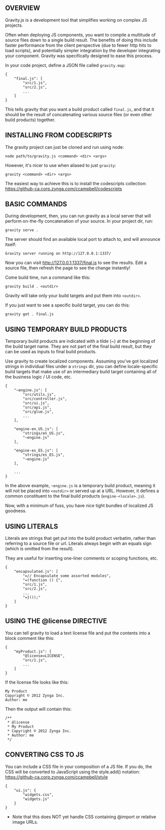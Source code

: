 OVERVIEW
--------

Gravity.js is a development tool that simplifies working on complex JS projects.

Often when deploying JS components, you want to compile a multitude of source
files down to a single build result.  The benefits of doing this include faster
performance from the client perspective (due to fewer http hits to load
scripts), and potentially simpler integration by the developer integrating your
component. Gravity was specifically designed to ease this process.

In your code project, define a JSON file called `gravity.map`:

	{
		"final.js": [
			"src/1.js",
			"src/2.js",
			...
		]
	}

This tells gravity that you want a build product called `final.js`, and that it
should be the result of concatenating various source files (or even other build
products) together.


INSTALLING FROM CODESCRIPTS
---------------------------

The gravity project can just be cloned and run using node:

	node path/to/gravity.js <command> <dir> <args>

However, it's nicer to use when aliased to just `gravity`:

	gravity <command> <dir> <args>

The easiest way to achieve this is to install the codescripts collection:
https://github-ca.corp.zynga.com/ccampbell/codescripts


BASIC COMMANDS
--------------

During development, then, you can run gravity as a local server that will
perform on-the-fly concatenation of your source.  In your project dir, run:

	gravity serve .

The server should find an available local port to attach to, and will announce
itself:

	Gravity server running on http://127.0.0.1:1337/

Now you can visit http://127.0.0.1:1337/final.js to see the results.  Edit a
source file, then refresh the page to see the change instantly!

Come build time, run a command like this:

	gravity build . <outdir>

Gravity will take only your build targets and put them into `<outdir>`.

If you just want to see a specific build target, you can do this:

	gravity get . final.js


USING TEMPORARY BUILD PRODUCTS
------------------------------

Temporary build products are indicated with a tilde (~) at the beginning of the
build target name.  They are not part of the final build result, but they can be
used as inputs to final build products.

Use gravity to create localized components.  Assuming you've got localized
strings in individual files under a `strings` dir, you can define
locale-specific build targets that make use of an intermediary build target
containing all of the business logic / UI code, etc.

	{
		"~engine.js": [
			"src/utils.js",
			"src/controller.js",
			"src/ui.js",
			"src/api.js",
			"src/glue.js",
			...
		],

		"engine-en_US.js": [
			"strings/en_US.js",
			"~engine.js"
		],

		"engine-es_ES.js": [
			"strings/es_ES.js",
			"~engine.js"
		],

		...
	}

In the above example, `~engine.js` is a temporary build product, meaning it will
not be placed into `<outdir>` or served up at a URL.  However, it defines a
common constituent to the final build products (`engine-<locale>.js`).

Now, with a minimum of fuss, you have nice tight bundles of localized JS
goodness.


USING LITERALS
--------------

Literals are strings that get put into the build product verbatim, rather than
referring to a source file or url.  Literals always begin with an equals sign
(which is omitted from the result).

They are useful for inserting one-liner comments or scoping functions, etc.

	{
		"encapsulated.js": [
			"=// Encapsulate some assorted modules",
			"=(function () {",
			"src/1.js",
			"src/2.js",
			...
			"=}());"
		]
	}


USING THE @license DIRECTIVE
----------------------------

You can tell gravity to load a text license file and put the contents into a
block comment like this:

	{
		"myProduct.js": [
			"@license=LICENSE",
			"src/1.js",
			...
		]
	}

If the license file looks like this:

	My Product
	Copyright © 2012 Zynga Inc.
	Author: me

Then the output will contain this:

	/**
	 * @license
	 * My Product
	 * Copyright © 2012 Zynga Inc.
	 * Author: me
	 */


CONVERTING CSS TO JS
--------------------

You can include a CSS file in your composition of a JS file.  If you do, the CSS
will be converted to JavaScript using the style.add() notation:
https://github-ca.corp.zynga.com/ccampbell/style

	{
		"ui.js": {
			"widgets.css",
			"widgets.js"
		}
	}

* Note that this does NOT yet handle CSS containing @import or relative image
URLs.
